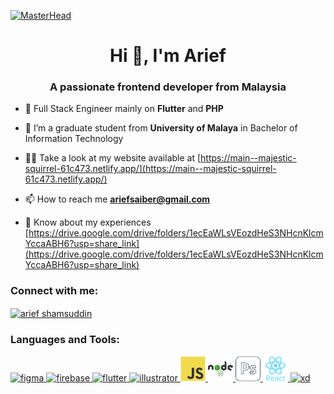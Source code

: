 [![MasterHead](https://user-images.githubusercontent.com/82442239/232995735-1809121c-aa62-404c-a434-4944897c332f.gif)
](https://main--majestic-squirrel-61c473.netlify.app/)
<h1 align="center">Hi 👋, I'm Arief</h1>
<h3 align="center">A passionate frontend developer from Malaysia</h3>

- 🌱 Full Stack Engineer mainly on **Flutter** and **PHP**

- 🔭 I’m a graduate student from **University of Malaya** in Bachelor of Information Technology

- 👨‍💻 Take a look at my website available at [https://main--majestic-squirrel-61c473.netlify.app/](https://main--majestic-squirrel-61c473.netlify.app/)

- 📫 How to reach me **ariefsaiber@gmail.com**

- 📄 Know about my experiences [https://drive.google.com/drive/folders/1ecEaWLsVEozdHeS3NHcnKlcmYccaABH6?usp=share_link](https://drive.google.com/drive/folders/1ecEaWLsVEozdHeS3NHcnKlcmYccaABH6?usp=share_link)

<h3 align="left">Connect with me:</h3>
<p align="left">
<a href="https://www.linkedin.com/in/arief-shamsuddin/" target="blank"><img align="center" src="https://raw.githubusercontent.com/rahuldkjain/github-profile-readme-generator/master/src/images/icons/Social/linked-in-alt.svg" alt="arief shamsuddin" height="30" width="40" /></a>
</p>

<h3 align="left">Languages and Tools:</h3>
<p align="left"><a href="https://www.figma.com/" target="_blank" rel="noreferrer"> <img src="https://www.vectorlogo.zone/logos/figma/figma-icon.svg" alt="figma" width="40" height="40"/> </a> <a href="https://firebase.google.com/" target="_blank" rel="noreferrer"> <img src="https://www.vectorlogo.zone/logos/firebase/firebase-icon.svg" alt="firebase" width="40" height="40"/> </a> <a href="https://flutter.dev" target="_blank" rel="noreferrer"> <img src="https://www.vectorlogo.zone/logos/flutterio/flutterio-icon.svg" alt="flutter" width="40" height="40"/> </a> <a href="https://www.adobe.com/in/products/illustrator.html" target="_blank" rel="noreferrer"> <img src="https://www.vectorlogo.zone/logos/adobe_illustrator/adobe_illustrator-icon.svg" alt="illustrator" width="40" height="40"/> </a> <a href="https://developer.mozilla.org/en-US/docs/Web/JavaScript" target="_blank" rel="noreferrer"> <img src="https://raw.githubusercontent.com/devicons/devicon/master/icons/javascript/javascript-original.svg" alt="javascript" width="40" height="40"/> </a> <a href="https://nodejs.org" target="_blank" rel="noreferrer"> <img src="https://raw.githubusercontent.com/devicons/devicon/master/icons/nodejs/nodejs-original-wordmark.svg" alt="nodejs" width="40" height="40"/> </a> <a href="https://www.photoshop.com/en" target="_blank" rel="noreferrer"> <img src="https://raw.githubusercontent.com/devicons/devicon/master/icons/photoshop/photoshop-line.svg" alt="photoshop" width="40" height="40"/> </a> <a href="https://reactjs.org/" target="_blank" rel="noreferrer"> <img src="https://raw.githubusercontent.com/devicons/devicon/master/icons/react/react-original-wordmark.svg" alt="react" width="40" height="40"/> </a> <a href="https://www.adobe.com/products/xd.html" target="_blank" rel="noreferrer"> <img src="https://cdn.worldvectorlogo.com/logos/adobe-xd.svg" alt="xd" width="40" height="40"/> </a> </p>
